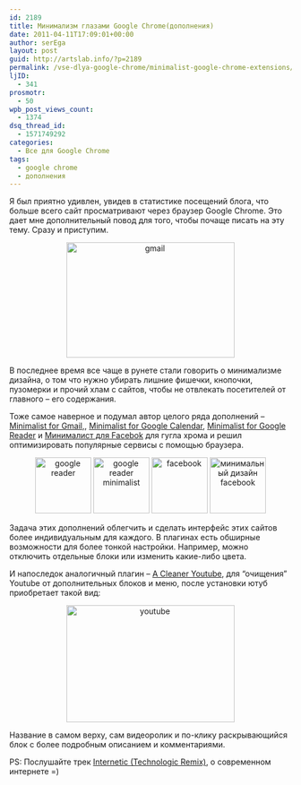 ```yaml
---
id: 2189
title: Минимализм глазами Google Chrome(дополнения)
date: 2011-04-11T17:09:01+00:00
author: serEga
layout: post
guid: http://artslab.info/?p=2189
permalink: /vse-dlya-google-chrome/minimalist-google-chrome-extensions/
ljID:
  - 341
prosmotr:
  - 50
wpb_post_views_count:
  - 1374
dsq_thread_id:
  - 1571749292
categories:
  - Все для Google Chrome
tags:
  - google chrome
  - дополнения
---
```

Я был приятно удивлен, увидев в статистике посещений блога, что больше всего сайт просматривают через браузер Google Chrome. Это дает мне дополнительный повод для того, чтобы почаще писать на эту тему. Сразу и приступим.

<center>
  <a href="http://googledrive.com/host/0B9lHVSSSdxdxd0hjdUdmRzY3Tjg/minimalist_gmail.png"><img src="http://googledrive.com/host/0B9lHVSSSdxdxd0hjdUdmRzY3Tjg/minimalist_gmail-300x206.png" alt="gmail" title="minimalist_gmail" width="300" height="206" class="alignnone size-medium wp-image-2190" srcset="http://googledrive.com/host/0B9lHVSSSdxdxd0hjdUdmRzY3Tjg/minimalist_gmail-300x206.png 300w, http://googledrive.com/host/0B9lHVSSSdxdxd0hjdUdmRzY3Tjg/minimalist_gmail.png 400w" sizes="(max-width: 300px) 100vw, 300px" /></a>
</center>

В последнее время все чаще в рунете стали говорить о минимализме дизайна, о том что нужно убирать лишние фишечки, кнопочки, пузомерки и прочий хлам с сайтов, чтобы не отвлекать посетителей от главного &#8211; его содержания.

Тоже самое наверное и подумал автор целого ряда дополнений &#8211; [Minimalist for Gmail,](https://chrome.google.com/extensions/detail/oddhbkghjoccbljmagcgoklbfdjeiinb?hl=de#), [Minimalist for Google Calendar](https://chrome.google.com/extensions/detail/mgljgiacemcbnibkkmbolnljeffaadna?hl=de), [Minimalist for Google Reader](https://chrome.google.com/extensions/detail/pgpppbiipcfcldpgcjlhoehdffdjjall?hl=de) и [Минималист для Facebok](https://chrome.google.com/extensions/detail/ahmiiblnmmnijkhboligioinfchkeagi?hl=de) для гугла хрома и решил оптимизировать популярные сервисы с помощью браузера.

<center>
  <a href="http://googledrive.com/host/0B9lHVSSSdxdxd0hjdUdmRzY3Tjg/google_reader_minimal.png"><img src="http://googledrive.com/host/0B9lHVSSSdxdxd0hjdUdmRzY3Tjg/google_reader_minimal-100x100.png" alt="google reader" title="google_reader_minimal" width="100" height="100" class="alignnone size-thumbnail wp-image-2191" /></a> <a href="http://googledrive.com/host/0B9lHVSSSdxdxd0hjdUdmRzY3Tjg/google_reader_menu.png"><img src="http://googledrive.com/host/0B9lHVSSSdxdxd0hjdUdmRzY3Tjg/google_reader_menu-100x100.png" alt="google reader minimalist" title="google_reader_menu" width="100" height="100" class="alignnone size-thumbnail wp-image-2192" /></a> <a href="http://googledrive.com/host/0B9lHVSSSdxdxd0hjdUdmRzY3Tjg/facebook_minimal_design.png"><img src="http://googledrive.com/host/0B9lHVSSSdxdxd0hjdUdmRzY3Tjg/facebook_minimal_design-100x100.png" alt="facebook" title="facebook_minimal_design" width="100" height="100" class="alignnone size-thumbnail wp-image-2203" /></a> <a href="http://googledrive.com/host/0B9lHVSSSdxdxd0hjdUdmRzY3Tjg/facebook_minimalist.png"><img src="http://googledrive.com/host/0B9lHVSSSdxdxd0hjdUdmRzY3Tjg/facebook_minimalist-100x100.png" alt="минимальный дизайн facebook" title="facebook_minimalist" width="100" height="100" class="alignnone size-thumbnail wp-image-2202" /></a>
</center>

Задача этих дополнений облегчить и сделать интерфейс этих сайтов более индивидуальным для каждого. В плагинах есть обширные возможности для более тонкой настройки. Например, можно отключить отдельные блоки или изменить какие-либо цвета.

И напоследок аналогичный плагин &#8211; [A Cleaner Youtube](https://chrome.google.com/extensions/detail/pbkplpdagokmfbpggnhmillolnpmifam?hl=de), для &#8220;очищения&#8221; Youtube от дополнительных блоков и меню, после установки ютуб приобретает такой вид:

<center>
  <a href="http://googledrive.com/host/0B9lHVSSSdxdxd0hjdUdmRzY3Tjg/youtube.jpg"><img src="http://googledrive.com/host/0B9lHVSSSdxdxd0hjdUdmRzY3Tjg/youtube-300x209.jpg" alt="youtube" title="youtube" width="300" height="209" class="alignnone size-medium wp-image-2193" srcset="http://googledrive.com/host/0B9lHVSSSdxdxd0hjdUdmRzY3Tjg/youtube-300x209.jpg 300w, http://googledrive.com/host/0B9lHVSSSdxdxd0hjdUdmRzY3Tjg/youtube.jpg 1003w" sizes="(max-width: 300px) 100vw, 300px" /></a>
</center>

Название в самом верху, сам видеоролик и по-клику раскрывающийся блок с более подробным описанием и комментариями.

PS: Послушайте трек [Internetic (Technologic Remix)](http://www.youtube.com/watch?v=_FYMXZdO9bY&feature=feedfbc), о современном интернете =)